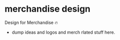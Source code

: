 # merchandise design
Design for Merchandise 🔥


* dump ideas and logos and merch rlated stuff here.
